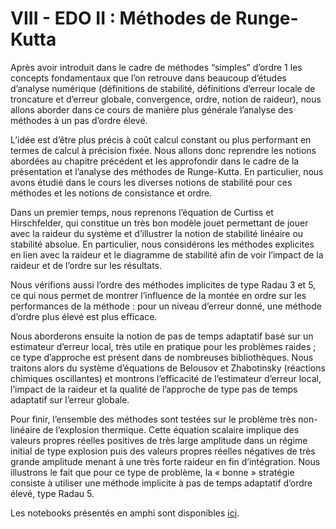 # VIII - EDO II : Méthodes de Runge-Kutta

Après avoir introduit dans le cadre de méthodes “simples” d’ordre 1 les concepts fondamentaux que l’on retrouve dans beaucoup d’études d’analyse numérique (définitions de stabilité, définitions d’erreur locale de troncature et d’erreur globale, convergence, ordre, notion de raideur), nous allons aborder dans ce cours de manière plus générale l’analyse des méthodes à un pas d’ordre élevé. 

L’idée est d’être plus précis à coût calcul constant ou plus performant en termes de calcul à précision fixée. Nous allons donc reprendre les notions abordées au chapitre précédent et les approfondir dans le cadre de la présentation et l’analyse des méthodes de Runge-Kutta. En particulier, nous avons étudié dans le cours les diverses notions de stabilité pour ces méthodes et les notions de consistance et ordre. 

Dans un premier temps, nous reprenons l’équation de Curtiss et Hirschfelder, qui constitue un très bon modèle jouet permettant de jouer avec la raideur du système et d’illustrer la notion de stabilité linéaire ou stabilité absolue. En particulier, nous considérons les méthodes explicites en lien avec la raideur et le diagramme de stabilité afin de voir l’impact de la raideur et de l’ordre sur les résultats. 

Nous vérifions aussi l’ordre des méthodes implicites de type Radau 3 et 5, ce qui nous permet de montrer l’influence de la montée en ordre sur les performances de la méthode : pour un niveau d’erreur donné, une méthode d’ordre plus élevé est plus efficace.

Nous aborderons ensuite la notion de pas de temps adaptatif basé sur un estimateur d’erreur local, très utile en pratique pour les problèmes raides ; ce type d’approche est présent dans de nombreuses bibliothèques. Nous traitons alors du système d’équations de Belousov et Zhabotinsky (réactions chimiques oscillantes) et montrons l’efficacité de l’estimateur d’erreur local, l’impact de la raideur et la qualité de l’approche de type pas de temps adaptatif sur l’erreur globale.

Pour finir, l’ensemble des méthodes sont testées sur le problème très non-linéaire de l’explosion thermique. Cette équation scalaire implique des valeurs propres réelles positives de très large amplitude dans un régime initial de type explosion puis des valeurs propres réelles négatives de très grande amplitude menant à une très forte raideur en fin d’intégration. Nous illustrons le fait que pour ce type de problème, la « bonne » stratégie consiste à utiliser une méthode implicite à pas de temps adaptatif d’ordre élevé, type Radau 5.


Les notebooks présentés en amphi sont disponibles [ici](https://moodle.polytechnique.fr/pluginfile.php/325583/mod_folder/content/0/MAP412_Notebooks_Cours8.zip?forcedownload=1).
